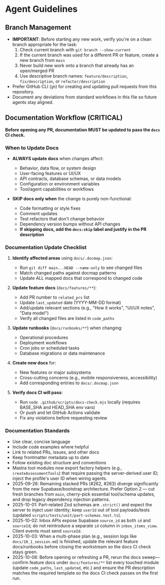 # Agent Guidelines

## Branch Management
- **IMPORTANT**: Before starting any new work, verify you're on a clean branch appropriate for the task:
  1. Check current branch with `git branch --show-current`
  2. If the current branch was used for a different PR or feature, create a new branch from `main`
  3. Never build new work onto a branch that already has an open/merged PR
  4. Use descriptive branch names: `feature/description`, `fix/description`, or `refactor/description`
- Prefer GitHub CLI (`gh`) for creating and updating pull requests from this repository.
- Document any deviations from standard workflows in this file so future agents stay aligned.

## Documentation Workflow (CRITICAL)
**Before opening any PR, documentation MUST be updated to pass the `docs` CI check.**

### When to Update Docs
- **ALWAYS update docs** when changes affect:
  - Behavior, data flow, or system design
  - User-facing features or UI/UX
  - API contracts, database schemas, or data models
  - Configuration or environment variables
  - Tool/agent capabilities or workflows

- **SKIP docs only when** the change is purely non-functional:
  - Code formatting or style fixes
  - Comment updates
  - Test refactors that don't change behavior
  - Dependency version bumps without API changes
  - **If skipping docs, add the `docs:skip` label and justify in the PR description**

### Documentation Update Checklist
1. **Identify affected areas** using `docs/.docmap.json`:
   - Run `git diff main...HEAD --name-only` to see changed files
   - Match changed paths against docmap patterns
   - Update ALL mapped docs that correspond to changed code

2. **Update feature docs** (`docs/features/**`):
   - Add PR number to `related_prs` list
   - Update `last_updated` date (YYYY-MM-DD format)
   - Add/update relevant sections (e.g., "How it works", "UI/UX notes", "Data model")
   - Verify all changed files are listed in `code_paths`

3. **Update runbooks** (`docs/runbooks/**`) when changing:
   - Operational procedures
   - Deployment workflows
   - Cron jobs or scheduled tasks
   - Database migrations or data maintenance

4. **Create new docs** for:
   - New features or major subsystems
   - Cross-cutting concerns (e.g., mobile responsiveness, accessibility)
   - Add corresponding entries to `docs/.docmap.json`

5. **Verify docs CI will pass**:
   - Run `node .github/scripts/docs-check.mjs` locally (requires BASE_SHA and HEAD_SHA env vars)
   - Or push and let GitHub Actions validate
   - Fix any violations before requesting review

### Documentation Standards
- Use clear, concise language
- Include code examples where helpful
- Link to related PRs, issues, and other docs
- Keep frontmatter metadata up to date
- Follow existing doc structure and conventions
- Mastra tool modules now export factory helpers (e.g., `createAssessmentTools`) that require passing the server-derived user ID; inject the profile's user ID when wiring agents.
- 2025-09-26: Remaining stacked PRs (#262, #263) diverge significantly from the new Supabase/bootstrap architecture. Prefer Option 2 — cut fresh branches from `main`, cherry-pick essential tool/schema updates, and drop legacy dependency injection patterns.
- 2025-10-01: Part-related Zod schemas are `.strict()` and expect the server to inject user identity; keep `userId` out of tool payloads/tests (updated `scripts/tests/unit/part-schemas.test.ts`).
- 2025-10-02: Inbox APIs expose Supabase `source_id` as both `id` and `sourceId`; do not reintroduce a separate `id` column in `inbox_items_view`. Client events must send `sourceId`.
- 2025-10-03: When a multi-phase plan (e.g., session logs like `docs/10_1_session.md`) is finished, update the relevant feature docs/runbooks before closing the workstream so the docs CI check stays green.
- 2025-10-08: Before opening or refreshing a PR, rerun the docs sweep—confirm feature docs under `docs/features/**` list every touched module (update `code_paths`, `last_updated`, etc.) and ensure the PR description matches the required template so the docs CI check passes on the first run.
